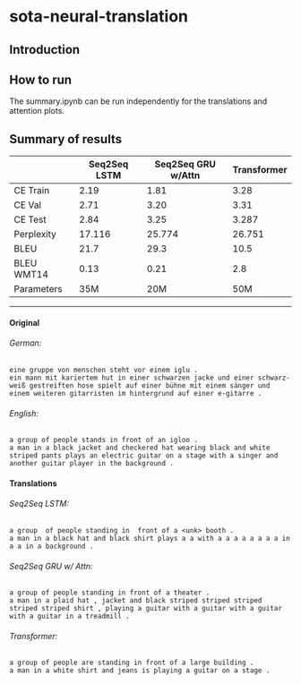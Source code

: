 # sota-neural-translation

## Introduction

## How to run

The summary.ipynb can be run independently for the translations and attention plots.

## Summary of results

|            | Seq2Seq LSTM | Seq2Seq GRU w/Attn | Transformer |
|------------|--------------|--------------------|-------------|
| CE Train   | 2.19         | 1.81               | 3.28        |
| CE Val     | 2.71         | 3.20               | 3.31        |
| CE Test    | 2.84         | 3.25               | 3.287       |
| Perplexity | 17.116       | 25.774             | 26.751      |
| BLEU       | 21.7         | 29.3               | 10.5        |
| BLEU WMT14 | 0.13         | 0.21               | 2.8         |
| Parameters | 35M          | 20M                | 50M         |			

---

#### Original

###### German:
`eine gruppe von menschen steht vor einem iglu .`\
`ein mann mit kariertem hut in einer schwarzen jacke und einer schwarz-weiß gestreiften hose spielt auf einer bühne mit einem sänger und einem weiteren gitarristen im hintergrund auf einer e-gitarre .`

###### English:
`a group of people stands in front of an igloo .`\
`a man in a black jacket and checkered hat wearing black and white striped pants plays an electric guitar on a stage with a singer and another guitar player in the background .`

#### Translations

###### Seq2Seq LSTM:
`a group  of people standing in  front of a <unk> booth .`\
`a man in a black hat and black shirt plays a a with a a a a a a a a in a a in a background .`

###### Seq2Seq GRU w/ Attn:
`a group of people standing in front of a theater .`\
`a man in a plaid hat , jacket and black striped striped striped striped striped shirt , playing a guitar with a guitar with a guitar with a guitar in a treadmill .`
###### Transformer:
`a group of people are standing in front of a large building .`\
`a man in a white shirt and jeans is playing a guitar on a stage .`
